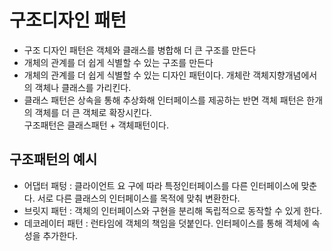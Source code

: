 # 구조디자인 패턴

- 구조 디자인 패턴은 객체와 클래스를 병합해 더 큰 구조를 만든다
- 개체의 관계를 더 쉽게 식별할 수 있는 구조를 만든다
- 개체의 관계를 더 쉽게 식별할 수 있는 디자인 패턴이다. 개체란 객체지향개념에서의 객체나 클래스를 가리킨다.
- 클래스 패턴은 상속을 통해 추상화해 인터페이스를 제공하는 반면
  객체 패턴은 한개의 객체를 더 큰 객체로 확장시킨다. 
  <br>구조패턴은 클래스패턴 + 객체패턴이다. 


## 구조패턴의 예시
- 어댑터 패텅 : 클라이언트 요 구에 따라 특정인터페이스를 다른 인터페이스에 맞춘다. 서로 다른 클래스의 인터페이스를 목적에 맞춰 변환한다.
- 브릿지 패턴 : 객체의 인터페이스와 구현을 분리해 독립적으로 동작할 수 있게 한다.
- 데코레이터 패턴 : 런타임에 객체의 책임을 덧붙인다. 인터페이스를 통해 겍체에 속성을 추가한다. 
